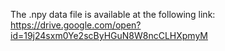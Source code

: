 The .npy data file is available at the following link:
https://drive.google.com/open?id=19j24sxm0Ye2scByHGuN8W8ncCLHXpmyM
